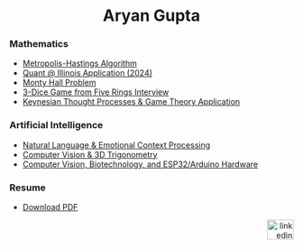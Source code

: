 <h1 align="center">Aryan Gupta</h1>

<h3 align="left">Mathematics</h3>

- [Metropolis-Hastings Algorithm](https://github.com/aryan-cs/metro-hast)
- [Quant @ Illinois Application (2024)](https://github.com/aryan-cs/quant-app-2024)
- [Monty Hall Problem](https://github.com/aryan-cs/monty-hall/blob/master/monty_python.ipynb)
- [3-Dice Game from Five Rings Interview](https://github.com/aryan-cs/five-rings-interview/blob/master/five_rings_interview.ipynb)
- [Keynesian Thought Processes & Game Theory Application](https://github.com/aryan-cs/keynesian-thinking/blob/master/keynesian_thinking.ipynb)

<h3 align="left">Artificial Intelligence</h3>

- [Natural Language & Emotional Context Processing](https://github.com/aryan-cs/ren)
- [Computer Vision & 3D Trigonometry](https://github.com/aryan-cs/hand-e)
- [Computer Vision, Biotechnology, and ESP32/Arduino Hardware](https://github.com/aryan-cs/project-plastic)

<h3 align="left">Resume</h3>

- [Download PDF](https://github.com/aryan-cs/aryan-cs/blob/master/resume.pdf)

<div align="right">
  <a href="https://www.linkedin.com/in/aryan-g/" target="_blank">
    <img src="https://raw.githubusercontent.com/maurodesouza/profile-readme-generator/master/src/assets/icons/social/linkedin/default.svg" width="47" height="35" alt="linkedin logo" />
  </a>
</div>
